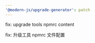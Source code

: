 ```yaml
---
'@modern-js/upgrade-generator': patch
---
```


fix: upgrade tools npmrc content

fix: 升级工具 npmrc 文件配置

